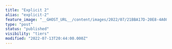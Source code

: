 ```yaml
---
title: "Explicit 2"
alias: "explicit-2"
feature_image: "__GHOST_URL__/content/images/2022/07/21BBA17D-20E8-4A08-86F3-5BC3463F8E06.png"
type: "post"
status: "published"
visibility: "tiers"
modified: "2022-07-13T20:44:00.000Z"
---
```



<figure class="kg-card kg-gallery-card kg-width-wide"><div class="kg-gallery-container"><div class="kg-gallery-row"><div class="kg-gallery-image">
<a src="__GHOST_URL__/content/images/2022/07/EAD35937-397E-49BE-B5FC-6272C9B49443.png" width="1280" height="1280" loading="lazy" alt srcset="__GHOST_URL__/content/images/size/w600/2022/07/EAD35937-397E-49BE-B5FC-6272C9B49443.png 600w, __GHOST_URL__/content/images/size/w1000/2022/07/EAD35937-397E-49BE-B5FC-6272C9B49443.png 1000w, __GHOST_URL__/content/images/2022/07/EAD35937-397E-49BE-B5FC-6272C9B49443.png 1280w" sizes="(min-width: 720px) 720px"></div><div class="kg-gallery-image">
<a src="__GHOST_URL__/content/images/2022/07/A5A8D25A-388A-4D23-8ECC-0C4A5DBBA8EB.png" width="1280" height="1280" loading="lazy" alt srcset="__GHOST_URL__/content/images/size/w600/2022/07/A5A8D25A-388A-4D23-8ECC-0C4A5DBBA8EB.png 600w, __GHOST_URL__/content/images/size/w1000/2022/07/A5A8D25A-388A-4D23-8ECC-0C4A5DBBA8EB.png 1000w, __GHOST_URL__/content/images/2022/07/A5A8D25A-388A-4D23-8ECC-0C4A5DBBA8EB.png 1280w" sizes="(min-width: 720px) 720px"></div><div class="kg-gallery-image">
<a src="__GHOST_URL__/content/images/2022/07/82E9AE04-0F61-4D29-9C85-0152B88DE8E2.png" width="1280" height="1280" loading="lazy" alt srcset="__GHOST_URL__/content/images/size/w600/2022/07/82E9AE04-0F61-4D29-9C85-0152B88DE8E2.png 600w, __GHOST_URL__/content/images/size/w1000/2022/07/82E9AE04-0F61-4D29-9C85-0152B88DE8E2.png 1000w, __GHOST_URL__/content/images/2022/07/82E9AE04-0F61-4D29-9C85-0152B88DE8E2.png 1280w" sizes="(min-width: 720px) 720px"></div></div><div class="kg-gallery-row"><div class="kg-gallery-image">
<a src="__GHOST_URL__/content/images/2022/07/06D8B9F5-82DA-4481-A1AF-A60154712754.png" width="1280" height="1280" loading="lazy" alt srcset="__GHOST_URL__/content/images/size/w600/2022/07/06D8B9F5-82DA-4481-A1AF-A60154712754.png 600w, __GHOST_URL__/content/images/size/w1000/2022/07/06D8B9F5-82DA-4481-A1AF-A60154712754.png 1000w, __GHOST_URL__/content/images/2022/07/06D8B9F5-82DA-4481-A1AF-A60154712754.png 1280w" sizes="(min-width: 720px) 720px"></div><div class="kg-gallery-image">
<a src="__GHOST_URL__/content/images/2022/07/DA895CBC-50F4-43D3-B57A-A951D7786C3D.png" width="1280" height="1280" loading="lazy" alt srcset="__GHOST_URL__/content/images/size/w600/2022/07/DA895CBC-50F4-43D3-B57A-A951D7786C3D.png 600w, __GHOST_URL__/content/images/size/w1000/2022/07/DA895CBC-50F4-43D3-B57A-A951D7786C3D.png 1000w, __GHOST_URL__/content/images/2022/07/DA895CBC-50F4-43D3-B57A-A951D7786C3D.png 1280w" sizes="(min-width: 720px) 720px"></div><div class="kg-gallery-image">
<a src="__GHOST_URL__/content/images/2022/07/E5EE2C9E-3C9E-4E64-85B0-0E834C654FC0.png" width="1280" height="1280" loading="lazy" alt srcset="__GHOST_URL__/content/images/size/w600/2022/07/E5EE2C9E-3C9E-4E64-85B0-0E834C654FC0.png 600w, __GHOST_URL__/content/images/size/w1000/2022/07/E5EE2C9E-3C9E-4E64-85B0-0E834C654FC0.png 1000w, __GHOST_URL__/content/images/2022/07/E5EE2C9E-3C9E-4E64-85B0-0E834C654FC0.png 1280w" sizes="(min-width: 720px) 720px"></div></div><div class="kg-gallery-row"><div class="kg-gallery-image">
<a src="__GHOST_URL__/content/images/2022/07/A1A22523-15CC-48A4-A3F9-70D58B904209.png" width="1280" height="1280" loading="lazy" alt srcset="__GHOST_URL__/content/images/size/w600/2022/07/A1A22523-15CC-48A4-A3F9-70D58B904209.png 600w, __GHOST_URL__/content/images/size/w1000/2022/07/A1A22523-15CC-48A4-A3F9-70D58B904209.png 1000w, __GHOST_URL__/content/images/2022/07/A1A22523-15CC-48A4-A3F9-70D58B904209.png 1280w" sizes="(min-width: 720px) 720px"></div><div class="kg-gallery-image">
<a src="__GHOST_URL__/content/images/2022/07/CCD79C32-B5C1-49DE-9E7E-5A28F86AD457.png" width="1280" height="1280" loading="lazy" alt srcset="__GHOST_URL__/content/images/size/w600/2022/07/CCD79C32-B5C1-49DE-9E7E-5A28F86AD457.png 600w, __GHOST_URL__/content/images/size/w1000/2022/07/CCD79C32-B5C1-49DE-9E7E-5A28F86AD457.png 1000w, __GHOST_URL__/content/images/2022/07/CCD79C32-B5C1-49DE-9E7E-5A28F86AD457.png 1280w" sizes="(min-width: 720px) 720px"></div><div class="kg-gallery-image">
<a src="__GHOST_URL__/content/images/2022/07/893E2115-2906-448E-AB79-05F83901160A.png" width="1280" height="1280" loading="lazy" alt srcset="__GHOST_URL__/content/images/size/w600/2022/07/893E2115-2906-448E-AB79-05F83901160A.png 600w, __GHOST_URL__/content/images/size/w1000/2022/07/893E2115-2906-448E-AB79-05F83901160A.png 1000w, __GHOST_URL__/content/images/2022/07/893E2115-2906-448E-AB79-05F83901160A.png 1280w" sizes="(min-width: 720px) 720px"></div></div></div>
</figure>
